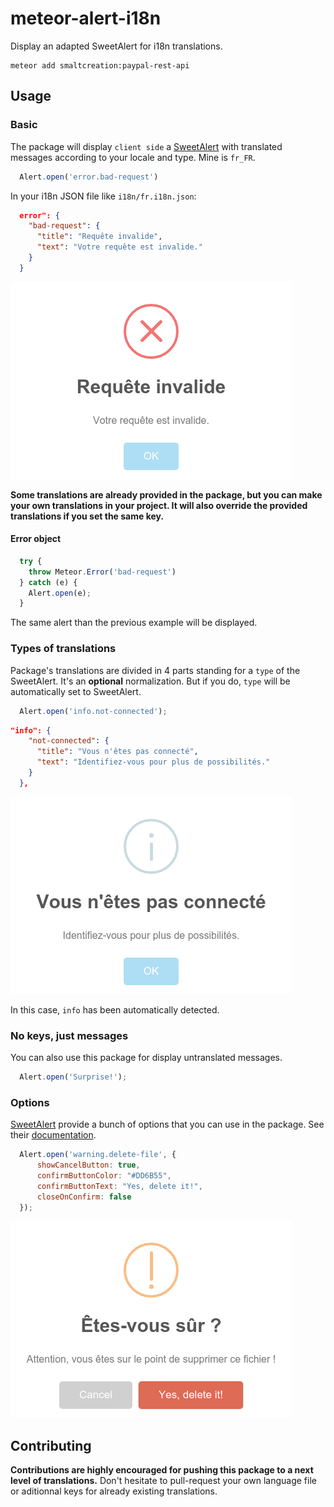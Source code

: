 # meteor-alert-i18n
Display an adapted SweetAlert for i18n translations.
``` console
meteor add smaltcreation:paypal-rest-api
```

## Usage
### Basic
The package will display `client side` a [SweetAlert](http://t4t5.github.io/sweetalert/) with translated messages according to your locale and type. Mine is `fr_FR`.
``` javascript
  Alert.open('error.bad-request')
```
In your i18n JSON file like `i18n/fr.i18n.json`:
``` json
  error": {
    "bad-request": {
      "title": "Requête invalide",
      "text": "Votre requête est invalide."
    }
  }
```
![SweetAlert example 1](demo/images/swal1.png)

**Some translations are already provided in the package, but you can make your own translations in your project. It will also override the provided translations if you set the same key.**

#### Error object
``` javascript
  try {
    throw Meteor.Error('bad-request')
  } catch (e) {
    Alert.open(e);
  }
```
The same alert than the previous example will be displayed.

### Types of translations
Package's translations are divided in 4 parts standing for a `type` of the SweetAlert.
It's an **optional** normalization. But if you do, `type` will be automatically set to SweetAlert.
``` javascript
  Alert.open('info.not-connected');
```
``` json
"info": {
    "not-connected": {
      "title": "Vous n'êtes pas connecté",
      "text": "Identifiez-vous pour plus de possibilités."
    }
  },
```
![SweetAlert example 2](demo/images/swal2.png)

In this case, `info` has been automatically detected.

### No keys, just messages
You can also use this package for display untranslated messages.
``` javascript
  Alert.open('Surprise!');
```

### Options
[SweetAlert](http://t4t5.github.io/sweetalert/) provide a bunch of options that you can use in the package. See their [documentation](http://t4t5.github.io/sweetalert/).
``` javascript
  Alert.open('warning.delete-file', {
      showCancelButton: true,
      confirmButtonColor: "#DD6B55",
      confirmButtonText: "Yes, delete it!",
      closeOnConfirm: false
  });
```
![SweetAlert example 4](demo/images/swal4.png)

## Contributing
**Contributions are highly encouraged for pushing this package to a next level of translations.**
Don't hesitate to pull-request your own language file or aditionnal keys for already existing translations.
